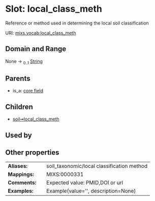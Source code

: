
# Slot: local_class_meth


Reference or method used in determining the local soil classification

URI: [mixs.vocab:local_class_meth](https://w3id.org/mixs/vocab/local_class_meth)


## Domain and Range

None &#8594;  <sub>0..1</sub> [String](types/String.md)

## Parents

 *  is_a: [core field](core_field.md)

## Children

 *  [soil➞local_class_meth](soil_local_class_meth.md)

## Used by


## Other properties

|  |  |  |
| --- | --- | --- |
| **Aliases:** | | soil_taxonomic/local classification method |
| **Mappings:** | | MIXS:0000331 |
| **Comments:** | | Expected value: PMID,DOI or url |
| **Examples:** | | Example(value='', description=None) |


